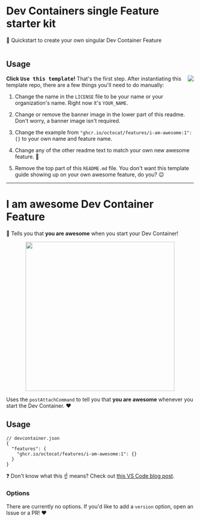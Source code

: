 # Dev Containers single Feature starter kit

🚀 Quickstart to create your own singular Dev Container Feature

<p align=center>
  <img src=>
</p>

## Usage

<img align=right src=https://i.imgur.com/woHa37r.png>

**Click <kbd>Use this template</kbd>!** That's the first step. After instantiating this template repo, there are a few things you'll need to do manually:

1. Change the name in the `LICENSE` file to be your name or your organization's name. Right now it's `YOUR_NAME`.

2. Change or remove the banner image in the lower part of this readme. Don't worry, a banner image isn't required.

3. Change the example from `"ghcr.io/octocat/features/i-am-awesome:1": {}` to your own name and feature name.

4. Change any of the other readme text to match your own new awesome feature. 🚀

5. Remove the top part of this `README.md` file. You don't want this template guide showing up on your own awesome feature, do you? 😉

---
<!-- REMOVE THIS LINE AND ABOVE -->

# I am awesome Dev Container Feature

🤩 Tells you that **you are awesome** when you start your Dev Container!

<p align=center>
  <img width=400 src=https://i.imgur.com/7On7iXn.png>
</p>

Uses the `postAttachCommand` to tell you that **you are awesome** whenever you start the Dev Container. ❤️

## Usage

```jsonc
// devcontainer.json
{
  "features": {
    "ghcr.io/octocat/features/i-am-awesome:1": {}
  }
}
```

❓ Don't know what this ☝ means? Check out [this VS Code blog post].

### Options

There are currently no options. If you'd like to add a `version` option, open an
Issue or a PR! ❤️

<!-- prettier-ignore -->
[this vs code blog post]: https://code.visualstudio.com/blogs/2022/09/15/dev-container-features
